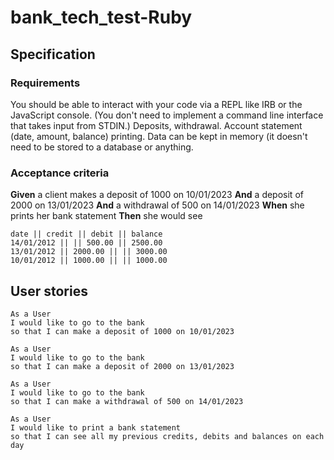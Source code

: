 # bank_tech_test-Ruby

## Specification

### Requirements

You should be able to interact with your code via a REPL like IRB or the JavaScript console. (You don't need to implement a command line interface that takes input from STDIN.)
Deposits, withdrawal.
Account statement (date, amount, balance) printing.
Data can be kept in memory (it doesn't need to be stored to a database or anything.

### Acceptance criteria

**Given** a client makes a deposit of 1000 on 10/01/2023
**And** a deposit of 2000 on 13/01/2023
**And** a withdrawal of 500 on 14/01/2023
**When** she prints her bank statement
**Then** she would see

```
date || credit || debit || balance
14/01/2012 || || 500.00 || 2500.00
13/01/2012 || 2000.00 || || 3000.00
10/01/2012 || 1000.00 || || 1000.00
```

## User stories

```
As a User 
I would like to go to the bank
so that I can make a deposit of 1000 on 10/01/2023
```
```
As a User
I would like to go to the bank
so that I can make a deposit of 2000 on 13/01/2023
```
```
As a User
I would like to go to the bank 
so that I can make a withdrawal of 500 on 14/01/2023
```
```
As a User 
I would like to print a bank statement
so that I can see all my previous credits, debits and balances on each day
```
